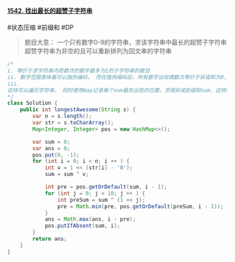 #### [1542. 找出最长的超赞子字符串](https://leetcode.cn/problems/find-longest-awesome-substring/)
#状态压缩 #前缀和 #DP 
> 题目大意：
> 	一个只有数字0-9的字符串，求该字符串中最长的超赞子字符串
> 	超赞字符串为非空的且可以重新排列为回文串的字符串
~~~java
/*
i. 等价于求字符串内奇数次的数字最多为1的子字符串的数目
ii. 数字范围意味着可以独热编码， 而在独热编码后，所有数字出现偶数次等价于异或和为0， 某个数字出现奇数次等价于异或和之后只有该位为1
iii. 
这样可以遍历字符串， 同时使用map记录每个sum最先出现的位置，求得异或前缀和sum，这样问题等价于求得sum或者sum改变一位最先出现的位置
*/
class Solution {
    public int longestAwesome(String s) {
        var n = s.length(); 
        var str = s.toCharArray(); 
        Map<Integer, Integer> pos = new HashMap<>(); 

        var sum = 0;
        var ans = 0; 
        pos.put(0, -1); 
        for (int i = 0; i < n; i ++ ) {
            int v = 1 << (str[i] - '0'); 
            sum = sum ^ v;

            int pre = pos.getOrDefault(sum, i - 1); 
            for (int j = 0; j < 10; j ++ ) {
                int preSum = sum ^ (1 << j); 
                pre = Math.min(pre, pos.getOrDefault(preSum, i - 1)); 
            }
            ans = Math.max(ans, i - pre); 
            pos.putIfAbsent(sum, i); 
        }
        return ans; 
    }
}
~~~